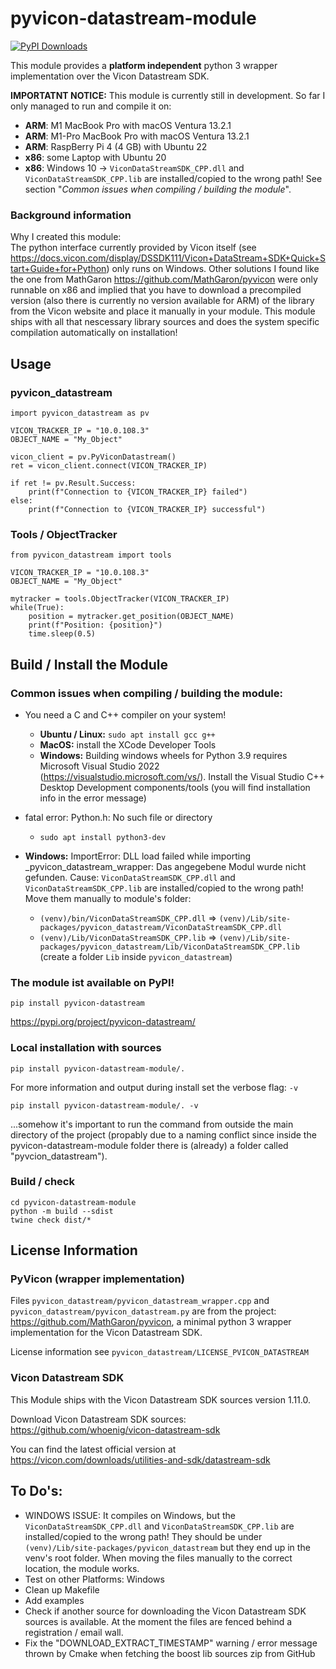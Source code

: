# pyvicon-datastream-module
[![PyPI Downloads](https://img.shields.io/pypi/dm/pyvicon-datastream.svg?label=PyPI%20downloads)](
https://pypi.org/project/pyvicon-datastream/)


This module provides a **platform independent** python 3 wrapper implementation over the Vicon Datastream SDK.

**IMPORTATNT NOTICE:**
This module is currently still in development. So far I only managed to run and compile it on:
- **ARM**: M1 MacBook Pro with macOS Ventura 13.2.1
- **ARM**: M1-Pro MacBook Pro with macOS Ventura 13.2.1
- **ARM**: RaspBerry Pi 4 (4 GB) with Ubuntu 22
- **x86**: some Laptop with Ubuntu 20
- **x86**: Windows 10 -> `ViconDataStreamSDK_CPP.dll` and `ViconDataStreamSDK_CPP.lib` are installed/copied to the wrong path! See section "*Common issues when compiling / building the module*".


### Background information
Why I created this module:
<br>
The python interface currently provided by Vicon itself (see https://docs.vicon.com/display/DSSDK111/Vicon+DataStream+SDK+Quick+Start+Guide+for+Python) only runs on Windows. Other solutions I found like the one from MathGaron https://github.com/MathGaron/pyvicon were only runnable on x86 and implied that you have to download a precompiled version (also there is currently no version available for ARM) of the library from the Vicon website and place it manually in your module.
This module ships with all that nescessary library sources and does the system specific compilation automatically on installation!



## Usage
### pyvicon_datastream
```
import pyvicon_datastream as pv

VICON_TRACKER_IP = "10.0.108.3"
OBJECT_NAME = "My_Object"

vicon_client = pv.PyViconDatastream()
ret = vicon_client.connect(VICON_TRACKER_IP)

if ret != pv.Result.Success:
    print(f"Connection to {VICON_TRACKER_IP} failed")
else:
    print(f"Connection to {VICON_TRACKER_IP} successful")
```

### Tools / ObjectTracker
```
from pyvicon_datastream import tools

VICON_TRACKER_IP = "10.0.108.3"
OBJECT_NAME = "My_Object"

mytracker = tools.ObjectTracker(VICON_TRACKER_IP)
while(True):
    position = mytracker.get_position(OBJECT_NAME)
    print(f"Position: {position}")
    time.sleep(0.5)
```


## Build / Install the Module

### Common issues when compiling / building the module:
- You need a C and C++ compiler on your system!
  - **Ubuntu / Linux:** `sudo apt install gcc g++`
  - **MacOS:** install the XCode Developer Tools
  - **Windows:** Building windows wheels for Python 3.9 requires Microsoft Visual Studio 2022 (https://visualstudio.microsoft.com/vs/). Install the Visual Studio C++ Desktop Development components/tools (you will find installation info in the error message)

- fatal error: Python.h: No such file or directory
  - `sudo apt install python3-dev`

- **Windows:** ImportError: DLL load failed while importing _pyvicon_datastream_wrapper: Das angegebene Modul wurde nicht gefunden.
  Cause: `ViconDataStreamSDK_CPP.dll` and `ViconDataStreamSDK_CPP.lib` are installed/copied to the wrong path! Move them manually to module's folder:
  - `(venv)/bin/ViconDataStreamSDK_CPP.dll` => `(venv)/Lib/site-packages/pyvicon_datastream/ViconDataStreamSDK_CPP.dll`
  - `(venv)/Lib/ViconDataStreamSDK_CPP.lib` => `(venv)/Lib/site-packages/pyvicon_datastream/Lib/ViconDataStreamSDK_CPP.lib` (create a folder `Lib` inside `pyvicon_datastream`)


### The module ist available on PyPI!
`pip install pyvicon-datastream`

https://pypi.org/project/pyvicon-datastream/

### Local installation with sources
`pip install pyvicon-datastream-module/.`

For more information and output during install set the verbose flag: `-v`

`pip install pyvicon-datastream-module/. -v`

...somehow it's important to run the command from outside the main directory of the project (propably due to a naming conflict since inside the pyvicon-datastream-module folder there is (already) a folder called "pyvcion_datastream").

### Build / check
```
cd pyvicon-datastream-module
python -m build --sdist
twine check dist/*
```

## License Information
### PyVicon (wrapper implementation)
Files `pyvicon_datastream/pyvicon_datastream_wrapper.cpp` and `pyvicon_datastream/pyvicon_datastream.py` are from the project: https://github.com/MathGaron/pyvicon, a minimal python 3 wrapper implementation for the Vicon Datastream SDK.

License information see `pyvicon_datastream/LICENSE_PVICON_DATASTREAM`


### Vicon Datastream SDK
This Module ships with the Vicon Datastream SDK sources version 1.11.0.

Download Vicon Datastream SDK sources: https://github.com/whoenig/vicon-datastream-sdk

You can find the latest official version at https://vicon.com/downloads/utilities-and-sdk/datastream-sdk



## To Do's:
- WINDOWS ISSUE: It compiles on Windows, but the `ViconDataStreamSDK_CPP.dll` and `ViconDataStreamSDK_CPP.lib` are installed/copied to the wrong path! They should be under `(venv)/Lib/site-packages/pyvicon_datastream` but they end up in the venv's root folder. When moving the files manually to the correct location, the module works.
- Test on other Platforms: Windows
- Clean up Makefile
- Add examples
- Check if another source for downloading the Vicon Datastream SDK sources is available. At the moment the files are fenced behind a registration / email wall.
- Fix the "DOWNLOAD_EXTRACT_TIMESTAMP" warning / error message thrown by Cmake when fetching the boost lib sources zip from GitHub

